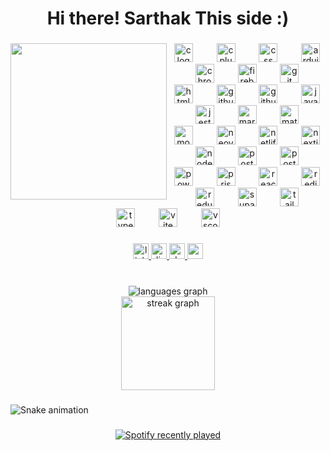 <h1 align="center">Hi there! Sarthak This side :)</h1>

###

<img align="left" height="250" src="https://github.com/SarJ2004/SarJ2004/assets/99111773/ac256d65-db76-4c4e-89df-ebd5a9bf761a"  />

###

<div align="center">
  <img src="https://skillicons.dev/icons?i=c" height="30" alt="c logo"  />
  <img width="30" />
  <img src="https://skillicons.dev/icons?i=cpp" height="30" alt="cplusplus logo"  />
  <img width="30" />
  <img src="https://skillicons.dev/icons?i=css" height="30" alt="css logo"  />
  <img width="30" />
  <img src="https://skillicons.dev/icons?i=arduino" height="30" alt="arduino logo"  />
  <img width="30" />
  <img src="https://cdn.simpleicons.org/googlechrome/4285F4" height="30" alt="chrome logo"  />
  <img width="30" />
  <img src="https://cdn.jsdelivr.net/gh/devicons/devicon/icons/firebase/firebase-plain.svg" height="30" alt="firebase logo"  />
  <img width="30" />
  <img src="https://cdn.jsdelivr.net/gh/devicons/devicon/icons/git/git-original.svg" height="30" alt="git logo"  />
  <img width="30" />
  <img src="https://skillicons.dev/icons?i=html" height="30" alt="html5 logo"  />
  <img width="30" />
  <img src="https://skillicons.dev/icons?i=github" height="30" alt="github logo"  />
  <img width="30" />
  <img src="https://skillicons.dev/icons?i=githubactions" height="30" alt="githubactions logo"  />
  <img width="30" />
  <img src="https://skillicons.dev/icons?i=js" height="30" alt="javascript logo"  />
  <img width="30" />
  <img src="https://skillicons.dev/icons?i=jest" height="30" alt="jest logo"  />
  <img width="30" />
  <img src="https://skillicons.dev/icons?i=md" height="30" alt="markdown logo"  />
  <img width="30" />
  <img src="https://skillicons.dev/icons?i=matlab" height="30" alt="matlab logo"  />
  <img width="30" />
  <img src="https://skillicons.dev/icons?i=mongodb" height="30" alt="mongodb logo"  />
  <img width="30" />
  <img src="https://skillicons.dev/icons?i=neovim" height="30" alt="neovim logo"  />
  <img width="30" />
  <img src="https://skillicons.dev/icons?i=netlify" height="30" alt="netlify logo"  />
  <img width="30" />
  <img src="https://skillicons.dev/icons?i=nextjs" height="30" alt="nextjs logo"  />
  <img width="30" />
  <img src="https://skillicons.dev/icons?i=nodejs" height="30" alt="nodejs logo"  />
  <img width="30" />
  <img src="https://skillicons.dev/icons?i=postgres" height="30" alt="postgresql logo"  />
  <img width="30" />
  <img src="https://skillicons.dev/icons?i=postman" height="30" alt="postman logo"  />
  <img width="30" />
  <img src="https://skillicons.dev/icons?i=powershell" height="30" alt="powershell logo"  />
  <img width="30" />
  <img src="https://skillicons.dev/icons?i=prisma" height="30" alt="prisma logo"  />
  <img width="30" />
  <img src="https://skillicons.dev/icons?i=react" height="30" alt="react logo"  />
  <img width="30" />
  <img src="https://skillicons.dev/icons?i=redis" height="30" alt="redis logo"  />
  <img width="30" />
  <img src="https://skillicons.dev/icons?i=redux" height="30" alt="redux logo"  />
  <img width="30" />
  <img src="https://skillicons.dev/icons?i=supabase" height="30" alt="supabase logo"  />
  <img width="30" />
  <img src="https://skillicons.dev/icons?i=tailwind" height="30" alt="tailwindcss logo"  />
  <img width="30" />
  <img src="https://skillicons.dev/icons?i=ts" height="30" alt="typescript logo"  />
  <img width="30" />
  <img src="https://skillicons.dev/icons?i=vite" height="30" alt="vite logo"  />
  <img width="30" />
  <img src="https://skillicons.dev/icons?i=vscode" height="30" alt="vscode logo"  />
</div>

###

<div align="center">
  <a href="https://www.linkedin.com/in/sarthakjha2004/" target="_blank">
    <img src="https://img.shields.io/static/v1?message=LinkedIn&logo=linkedin&label=&color=0077B5&logoColor=white&labelColor=&style=for-the-badge" height="25" alt="linkedin logo"  />
  </a>
  <a href="https://discord.com/users/596888769236566026" target="_blank">
    <img src="https://img.shields.io/static/v1?message=Discord&logo=discord&label=&color=7289DA&logoColor=white&labelColor=&style=for-the-badge" height="25" alt="discord logo"  />
  </a>
  <a href="https://dev.to/sarge2k4" target="_blank">
    <img src="https://img.shields.io/static/v1?message=dev.to&logo=dev.to&label=&color=0A0A0A&logoColor=white&labelColor=&style=for-the-badge" height="25" alt="devto logo"  />
  </a>
  <a href="sargedevx@gmail.com" target="_blank">
    <img src="https://img.shields.io/static/v1?message=Gmail&logo=gmail&label=&color=D14836&logoColor=white&labelColor=&style=for-the-badge" height="25" alt="gmail logo"  />
  </a>
</div>

###

<br clear="both">

<div align="center">
  <img src="https://github-readme-stats.vercel.app/api/top-langs?username=SarJ2004&locale=en&hide_title=true&layout=compact&card_width=320&langs_count=6&theme=tokyonight&hide_border=true&order=2" height="" alt="languages graph" /> <br>
  <img src="https://streak-stats.demolab.com?user=SarJ2004&locale=en&mode=weekly&theme=tokyonight&hide_border=true&border_radius=5&order=3" height="150" alt="streak graph"  />
</div>

###

<img src="https://raw.githubusercontent.com/SarJ2004/SarJ2004/output/snake.svg" alt="Snake animation" />

###

<div align="center">
  <a href="https://open.spotify.com/user/vdqbv3uaz8vs3iv9qqhto3ks7">
    <img src="https://spotify-recently-played-readme.vercel.app/api?user=vdqbv3uaz8vs3iv9qqhto3ks7&count=3" alt="Spotify recently played"  />
  </a>
</div>

###
